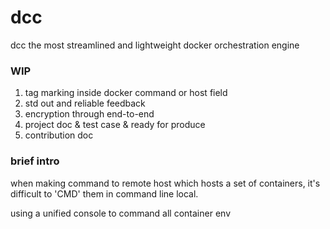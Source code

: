 # dcc
dcc the most streamlined and lightweight docker orchestration engine

### WIP
1. tag marking inside docker command or host field
2. std out and reliable feedback
3. encryption through end-to-end
4. project doc & test case & ready for produce
5. contribution doc

### brief intro
when making command to remote host which hosts a set of containers, it's difficult to 'CMD'
them in command line local.

using a unified console to command all container env